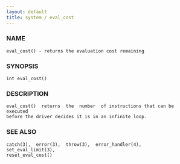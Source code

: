 ```yaml
---
layout: default
title: system / eval_cost
---
```


### NAME

    eval_cost() - returns the evaluation cost remaining

### SYNOPSIS

    int eval_cost()

### DESCRIPTION

    eval_cost()  returns  the  number  of instructions that can be executed
    before the driver decides it is in an infinite loop.

### SEE ALSO

    catch(3),  error(3),  throw(3),  error_handler(4),   set_eval_limit(3),
    reset_eval_cost()

